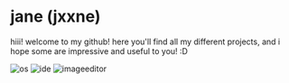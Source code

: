 # jane (jxxne)

hiii! welcome to my github! here you'll find all my different projects, and i hope some are impressive and useful to you! :D

![os](https://img.shields.io/badge/macos_sonoma_14.6-111111?logo=apple&logoColor=111111&label=os&labelColor=white)
![ide](https://img.shields.io/badge/vscodium-111111?logo=vscodium&logoColor=111111&label=ide&labelColor=blue)
![imageeditor](https://img.shields.io/badge/photosop-111111?logo=photoshop&logoColor=111111&label=image&labelColor=33ff9f)
